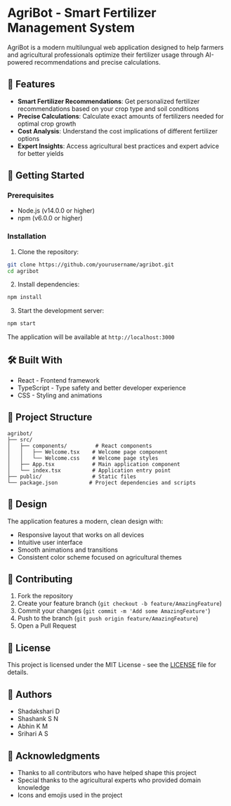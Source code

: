 # AgriBot - Smart Fertilizer Management System

AgriBot is a modern multilungual web application designed to help farmers and agricultural professionals optimize their fertilizer usage through AI-powered recommendations and precise calculations.

## 🌟 Features

- **Smart Fertilizer Recommendations**: Get personalized fertilizer recommendations based on your crop type and soil conditions
- **Precise Calculations**: Calculate exact amounts of fertilizers needed for optimal crop growth
- **Cost Analysis**: Understand the cost implications of different fertilizer options
- **Expert Insights**: Access agricultural best practices and expert advice for better yields

## 🚀 Getting Started

### Prerequisites

- Node.js (v14.0.0 or higher)
- npm (v6.0.0 or higher)

### Installation

1. Clone the repository:
```bash
git clone https://github.com/yourusername/agribot.git
cd agribot
```

2. Install dependencies:
```bash
npm install
```

3. Start the development server:
```bash
npm start
```

The application will be available at `http://localhost:3000`

## 🛠️ Built With

- React - Frontend framework
- TypeScript - Type safety and better developer experience
- CSS - Styling and animations

## 📁 Project Structure

```
agribot/
├── src/
│   ├── components/         # React components
│   │   ├── Welcome.tsx    # Welcome page component
│   │   └── Welcome.css    # Welcome page styles
│   ├── App.tsx            # Main application component
│   └── index.tsx          # Application entry point
├── public/                # Static files
└── package.json          # Project dependencies and scripts
```

## 🎨 Design

The application features a modern, clean design with:
- Responsive layout that works on all devices
- Intuitive user interface
- Smooth animations and transitions
- Consistent color scheme focused on agricultural themes

## 🤝 Contributing

1. Fork the repository
2. Create your feature branch (`git checkout -b feature/AmazingFeature`)
3. Commit your changes (`git commit -m 'Add some AmazingFeature'`)
4. Push to the branch (`git push origin feature/AmazingFeature`)
5. Open a Pull Request

## 📝 License

This project is licensed under the MIT License - see the [LICENSE](LICENSE) file for details.

## 👥 Authors

- Shadakshari D
- Shashank S N
- Abhin K M
- Srihari A S

## 🙏 Acknowledgments

- Thanks to all contributors who have helped shape this project
- Special thanks to the agricultural experts who provided domain knowledge
- Icons and emojis used in the project 


